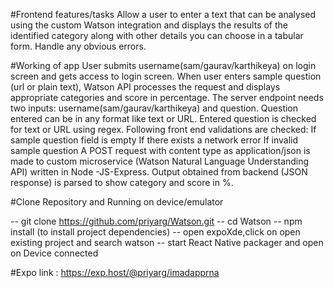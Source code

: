 


#Frontend features/tasks
Allow a user to enter a text that can be analysed using the custom Watson integration and displays the results of the identified category along with other details you can choose in a tabular form.
Handle any obvious errors.

#Working of app
User submits username(sam/gaurav/karthikeya) on login screen and gets access to login screen.
When user enters sample question (url or plain text), Watson API processes the request and displays appropriate categories and score in percentage.
The server endpoint needs two inputs: username(sam/gaurav/karthikeya) and question. Question entered can be in any format like text or URL. Entered question is checked for text or URL using regex. Following front end validations are checked:
If sample question field is empty
If there exists a network error
If invalid sample question
A POST request with content type as application/json is made to custom microservice  (Watson Natural Language Understanding API) written in Node -JS-Express.
Output obtained from backend (JSON response) is parsed to show category and score in %.



#Clone Repository and Running on device/emulator

-- git clone https://github.com/priyarg/Watson.git
-- cd Watson
-- npm install (to install project dependencies)
-- open expoXde,click on open existing project and search watson
-- start React Native packager and open on Device connected


#Expo link : https://exp.host/@priyarg/imadapprna


